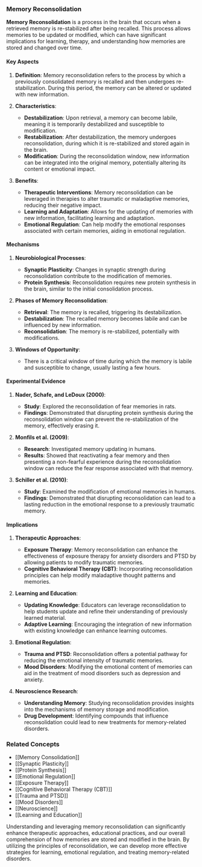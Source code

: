 ### Memory Reconsolidation

**Memory Reconsolidation** is a process in the brain that occurs when a retrieved memory is re-stabilized after being recalled. This process allows memories to be updated or modified, which can have significant implications for learning, therapy, and understanding how memories are stored and changed over time.

#### Key Aspects

1. **Definition**:
   Memory reconsolidation refers to the process by which a previously consolidated memory is recalled and then undergoes re-stabilization. During this period, the memory can be altered or updated with new information.

2. **Characteristics**:
   - **Destabilization**: Upon retrieval, a memory can become labile, meaning it is temporarily destabilized and susceptible to modification.
   - **Restabilization**: After destabilization, the memory undergoes reconsolidation, during which it is re-stabilized and stored again in the brain.
   - **Modification**: During the reconsolidation window, new information can be integrated into the original memory, potentially altering its content or emotional impact.

3. **Benefits**:
   - **Therapeutic Interventions**: Memory reconsolidation can be leveraged in therapies to alter traumatic or maladaptive memories, reducing their negative impact.
   - **Learning and Adaptation**: Allows for the updating of memories with new information, facilitating learning and adaptation.
   - **Emotional Regulation**: Can help modify the emotional responses associated with certain memories, aiding in emotional regulation.

#### Mechanisms

1. **Neurobiological Processes**:
   - **Synaptic Plasticity**: Changes in synaptic strength during reconsolidation contribute to the modification of memories.
   - **Protein Synthesis**: Reconsolidation requires new protein synthesis in the brain, similar to the initial consolidation process.

2. **Phases of Memory Reconsolidation**:
   - **Retrieval**: The memory is recalled, triggering its destabilization.
   - **Destabilization**: The recalled memory becomes labile and can be influenced by new information.
   - **Reconsolidation**: The memory is re-stabilized, potentially with modifications.

3. **Windows of Opportunity**:
   - There is a critical window of time during which the memory is labile and susceptible to change, usually lasting a few hours.

#### Experimental Evidence

1. **Nader, Schafe, and LeDoux (2000)**:
   - **Study**: Explored the reconsolidation of fear memories in rats.
   - **Findings**: Demonstrated that disrupting protein synthesis during the reconsolidation window can prevent the re-stabilization of the memory, effectively erasing it.

2. **Monfils et al. (2009)**:
   - **Research**: Investigated memory updating in humans.
   - **Results**: Showed that reactivating a fear memory and then presenting a non-fearful experience during the reconsolidation window can reduce the fear response associated with that memory.

3. **Schiller et al. (2010)**:
   - **Study**: Examined the modification of emotional memories in humans.
   - **Findings**: Demonstrated that disrupting reconsolidation can lead to a lasting reduction in the emotional response to a previously traumatic memory.

#### Implications

1. **Therapeutic Approaches**:
   - **Exposure Therapy**: Memory reconsolidation can enhance the effectiveness of exposure therapy for anxiety disorders and PTSD by allowing patients to modify traumatic memories.
   - **Cognitive Behavioral Therapy (CBT)**: Incorporating reconsolidation principles can help modify maladaptive thought patterns and memories.

2. **Learning and Education**:
   - **Updating Knowledge**: Educators can leverage reconsolidation to help students update and refine their understanding of previously learned material.
   - **Adaptive Learning**: Encouraging the integration of new information with existing knowledge can enhance learning outcomes.

3. **Emotional Regulation**:
   - **Trauma and PTSD**: Reconsolidation offers a potential pathway for reducing the emotional intensity of traumatic memories.
   - **Mood Disorders**: Modifying the emotional content of memories can aid in the treatment of mood disorders such as depression and anxiety.

4. **Neuroscience Research**:
   - **Understanding Memory**: Studying reconsolidation provides insights into the mechanisms of memory storage and modification.
   - **Drug Development**: Identifying compounds that influence reconsolidation could lead to new treatments for memory-related disorders.

### Related Concepts

- [[Memory Consolidation]]
- [[Synaptic Plasticity]]
- [[Protein Synthesis]]
- [[Emotional Regulation]]
- [[Exposure Therapy]]
- [[Cognitive Behavioral Therapy (CBT)]]
- [[Trauma and PTSD]]
- [[Mood Disorders]]
- [[Neuroscience]]
- [[Learning and Education]]

Understanding and leveraging memory reconsolidation can significantly enhance therapeutic approaches, educational practices, and our overall comprehension of how memories are stored and modified in the brain. By utilizing the principles of reconsolidation, we can develop more effective strategies for learning, emotional regulation, and treating memory-related disorders.